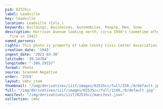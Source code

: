 ```yaml
---
pid: 02535cc
label: Leadville
key: leadville
location: Leadville (Colo.)
keywords: Buildings, Businesses, Automobiles, People, Men, Snow
description: Harrison Avenue looking north, circa 1940's (sometime after the courthouse
  fire in 1942)
named_persons: 
rights: This photo is property of Lake County Civic Center Association.
creation_date: '1943'
ingest_date: '2021-03-30'
latitude: '39.24784'
longitude: "-106.29157"
format: Photo
source: Scanned Negative
order: '2319'
layout: cmhc_item
thumbnail: "/img/derivatives/iiif/images/02535cc/full/250,/0/default.jpg"
full: "/img/derivatives/iiif/images/02535cc/full/1140,/0/default.jpg"
manifest: "/img/derivatives/iiif/02535cc/manifest.json"
collection: cmhc
---
```

